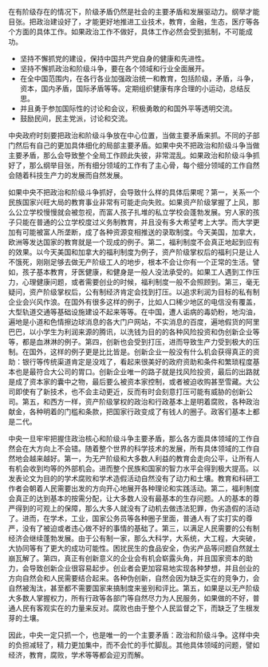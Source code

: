 在有阶级存在的情况下，阶级矛盾仍然是社会的主要矛盾和发展驱动力。纲举才能目张。把政治建设好了，才能更好地推进工业技术，教育，金融，生态，医疗等各个方面的具体工作。如果政治工作不做好，具体工作必然会受到抵制，不可能成功。

* 坚持不懈抓党的建设，保持中国共产党自身的健康和先进性。
* 坚持不懈抓政治和阶级斗争，要在各个领域和行业全面展开。
* 在全中国范围内，在各行各业加强政治统一和教育，包括阶级，矛盾，斗争，资本，国内矛盾，国际矛盾等等。定期组织健康有序合理的小运动，总结反思。
* 并且勇于参加国际性的讨论和会议，积极勇敢的和国外平等透明交流。
* 鼓励民间，民主党派，讨论和交流。

中央政府时刻要把政治和阶级斗争放在中心位置，当做主要矛盾来抓。不同的子部门然后有自己的更加具体细化的局部主要矛盾。如果中央不把政治和阶级斗争当做主要矛盾，那么会导致整个全局工作顾此失彼，非常混乱。如果政治和阶级斗争抓好了，那么纲举目张，所有细分领域的工作有了主心骨，每个细分领域的工作自然会随着科技生产力的发展而自然发展。

如果中央不把政治和阶级斗争抓好，会导致什么样的具体后果呢？第一，关系一个民族国家兴旺大局的教育事业非常有可能走向失败。如果资产阶级掌握了上风，那么公立学校慢慢就会被忽视，而富人孩子扎堆的私立学校会蓬勃发展。穷人家的孩子只能在普通的公立学校度过义务制教育，并且没有多大希望考上大学。而大学更加有可能被富人所垄断，成了各种资源变相推送的录取制度。今天美国，加拿大，欧洲等发达国家的教育就是一个现成的例子。第二，福利制度不会真正地起到应有的效果。以今天美国和加拿大的福利制度为例子，资产阶级掌权后的福利只是让人不饿死，刚刚足够去做无产阶级工人的地步，根本不会让你有一个正常的生活。譬如，孩子基本教育，牙医健康，和健身是一般人没法承受的。如果工人遇到工作压力，心理健康问题，或者需要创业的时候，福利制度一般不会照顾到。第三，毫无疑问，资产阶级掌权后，公有制经济肯定会找到打压。以追求利润为目标的私有制企业会兴风作浪。在国外有很多这样的例子，比如人口稀少地区的电信没有覆盖，大型轨道交通等基础设施建设不起来等等。在中国，遭人诟病的毒奶粉，地沟油，遍地是小道和色情擦边球消息的各大门户网站，不实消息的百度，遍地假货的阿里巴巴，以小学生为利润来源的腾讯，以洗钱为目的的各种风险投资和伪创新企业等等，都是血淋淋的例子。第四，创新也会受到打压，进而导致生产力受到极大的压制。在国外，这样的例子更是比比皆是。创新企业一般没有什么机会获得真正的资助：银行等传统渠道肯定是没戏了，看起来很美好的政府资助和条件和繁琐程度基本也是最符合大公司的胃口。创新企业唯一的路子就是找风险投资，最后的出路就是成了资本家的囊中之物，最后要么被资本家控制，或者被迫收购甚至雪藏。大公司即使有了新技术，也不会主动更近，反而有时会刻意打压可能有威胁的创新公司。第五，和西方一样，资产阶级掌权的政治和行政基本上是明着腐败，各种政治献金，各种明着的门槛和条款，把国家行政变成了有钱人的圈子。政客们基本上都是二代。

中央一旦牢牢把握住政治核心和阶级斗争主要矛盾，那么各方面具体领域的工作自然会在大方向上不会错。随着整个世界的科学技术的发展，所有具体领域的工作自然地会越来越好。第一，为无产阶级和大多数人利益的教育会走向公平，让所有人有机会收到均等的外部机会。进而整个民族和国家的智力水平会得到极大提高。以发表论文为目的的学术腐败和学术造假活动自然没有了动力和土壤。教育和科研工作者会朝着人民需要出发的方向开心地展开各种理论和实践活动。第二，福利制度会真正的达到基本的按需分配，让大多数人没有最基本的生存问题。人的基本的尊严得到的可观上的保障，那么大多人就没有了动机去做违法犯罪，伪劣造假的活动了。进而，在学术，工业，国家公务员等各种圈子里面，普通人有了实打实的尊严，没有了被迫或者违心做不好的事情的基础了。第三，以满足人民需要的公有制经济会继续蓬勃发展。由于公有制一家，那么大科学，大系统，大工程，大突破，大协同等有了更大的成功可能性。困扰民生的食品安全，伪劣产品等问题自然就土崩瓦解了。第四，真正有创新意义的企业会有机会崭露头角，并且国家资本的助力，会导致创新企业很容易起步。创业者会更加容易地实现各种梦想，并且创业的方向自然会和人民需要结合起来。各种伪创新，自然会因为缺乏实在的竞争力，会自然被淘汰，甚至都不需要国家来搞制度来鉴别和评比。第五，如果是以无产阶级大多数人掌握权力，所有行政等各部门等自然尽力为人民服务，如果做的不好，普通人民有客观实在的力量来反对。腐败也由于整个人民监督之下，而缺乏了生根发芽的土壤。

因此，中央一定只抓一个，也是唯一的一个主要矛盾：政治和阶级斗争。这样中央的负担减轻了，精力更加集中，而不会忙的手忙脚乱。其他具体领域的问题，譬如经济，教育，腐败，学术等等都会迎刃而解。